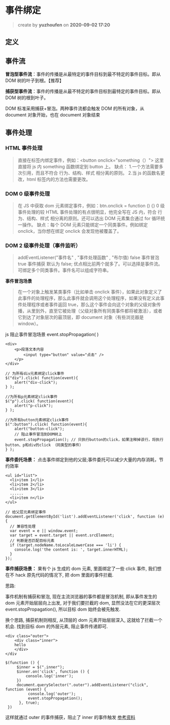 # 事件绑定

> create by **yuzhoufen** on **2020-09-02 17:20**

## 定义

>

## 事件流

**冒泡型事件流**：事件的传播是从最特定的事件目标到最不特定的事件目标。即从 DOM 树的叶子到根。【推荐】

**捕获型事件流**：事件的传播是从最不特定的事件目标到最特定的事件目标。即从 DOM 树的根到叶子。

DOM 标准采用捕获+冒泡。两种事件流都会触发 DOM 的所有对象，从 document 对象开始，也在 document 对象结束

## 事件处理

### HTML 事件处理

> 直接在标签内绑定事件，例如：<button οnclick="something（）"></button>
> 这里直接将 js 内 something 函数绑定到 button 上。
> 缺点： 1.一个方法需要多次引用，而且不符合 行为、结构、样式 相分离的原则。 2.当 js 的函数名更改，html 标签内的方法也需要更改。

### DOM 0 级事件处理

> 在 JS 中获取 dom 元素绑定事件，例如：btn.onclick = function () {}
> 0 级事件处理的较 HTML 事件处理的有点很明显，他完全写在 JS 内，符合 行为、结构、样式 相分离的原则。还可以选出 DOM 元素集合通过 for 循环统一操作。
> 缺点：每个 DOM 元素只能绑定一个同类事件。例如绑定 onclick，当你想在绑定 onclick 会发现他被覆盖了。

### DOM 2 级事件处理（事件监听）

> addEventListener("事件名" , "事件处理函数" , "布尔值)
> false 事件冒泡 true 事件捕获 默认为 false;
> 优点相比前两个就多了。可以选择是事件流。可绑定多个同类事件。事件名可以组成字符串。

**事件冒泡场景**

> 在一个对象上触发某类事件（比如单击 onclick 事件），如果此对象定义了此事件的处理程序，那么此事件就会调用这个处理程序，如果没有定义此事件处理程序或者事件返回 true，那么这个事件会向这个对象的父级对象传播，从里到外，直至它被处理（父级对象所有同类事件都将被激活），或者它到达了对象层次的最顶层，即 document 对象（有些浏览器是 window）。

js 阻止事件冒泡场景 event.stopPropagation( )

```
<div>
    <p>段落文本内容
        <input type="button" value="点击" />
    </p>
</div>

// 为所有div元素绑定click事件
$("div").click( function(event){
    alert("div-click");
} );

//为所有p元素绑定click事件
$("p").click( function(event){
    alert("p-click");
} );

//为所有button元素绑定click事件
$(":button").click( function(event){
    alert("button-click");
    // 阻止事件冒泡到DOM树上
    event.stopPropagation(); // 只执行button的click，如果注释掉该行，将执行button、p和div的click （同类型的事件）
} );
```

**事件委托场景：**
点击事件绑定到他的父层;事件委托可以减少大量的内存消耗，节约效率

```
<ul id="list">
  <li>item 1</li>
  <li>item 2</li>
  <li>item 3</li>
  ......
  <li>item n</li>
</ul>

// 给父层元素绑定事件
document.getElementById('list').addEventListener('click', function (e) {
  // 兼容性处理
  var event = e || window.event;
  var target = event.target || event.srcElement;
  // 判断是否匹配目标元素
  if (target.nodeName.toLocaleLowerCase === 'li') {
    console.log('the content is: ', target.innerHTML);
  }
});
```

**事件捕获场景：**
果有个 js 生成的 dom 元素, 里面绑定了一些 click 事件, 我们想在不 hack 原先代码的情况下, 把 dom 里面的事件拦截.

思路:

事件机制有捕获和冒泡, 现在主流浏览器的事件都是冒泡机制, 即从事件发生的 dom 元素开始层层向上出发, 对于我们要拦截的 dom, 显然没法在它的更深层次 event.stopPropagation(), 所以目标 dom 始终会被先触发.

换个思路, 捕获机制则相反, 从顶层的 dom 元素开始层层深入, 这就给了拦截一个机会. 找到目标 dom 的外层元素, 阻止事件传递即可.

```
<div class="outer">
    <div class="inner">
    hello
    </div>
</div

$(function () {
     $inner = $(".inner");
     $inner.on('click', function () {
         console.log('inner');
     })
     document.querySelector(".outer").addEventListener("click", function (event) {
          console.log('outer');
          event.stopPropagation();
      }, true);
 })
```

这样就通过 outer 的事件捕获，阻止了 inner 的事件触发
[参考资料](https://blog.csdn.net/weixin_40122996/article/details/82533223)
